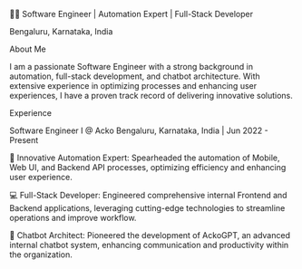 

👨‍💻 Software Engineer | Automation Expert | Full-Stack Developer

Bengaluru, Karnataka, India

About Me

I am a passionate Software Engineer with a strong background in automation, full-stack development, and chatbot architecture. With extensive experience in optimizing processes and enhancing user experiences, I have a proven track record of delivering innovative solutions.

Experience

Software Engineer I @ Acko
Bengaluru, Karnataka, India | Jun 2022 - Present

🚀 Innovative Automation Expert: Spearheaded the automation of Mobile, Web UI, and Backend API processes, optimizing efficiency and enhancing user experience.



💻 Full-Stack Developer: Engineered comprehensive internal Frontend and Backend applications, leveraging cutting-edge technologies to streamline operations and improve workflow.



🤖 Chatbot Architect: Pioneered the development of AckoGPT, an advanced internal chatbot system, enhancing communication and productivity within the organization.
